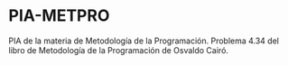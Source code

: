 # PIA-METPRO
PIA de la materia de Metodología de la Programación. Problema 4.34 del libro de Metodología de la Programación de Osvaldo Cairó.
